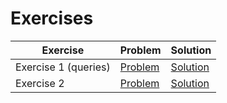 # Exercises

| Exercise | Problem | Solution |
| --- | --- | --- |
| Exercise 1 (queries) | [Problem](https://codesandbox.io/p/sandbox/github/bitovi/trainings/tree/main/practical-unit-testing-with-rtl/Exercise1/problem?file=src/App.test.tsx) | [Solution](https://codesandbox.io/p/sandbox/github/bitovi/trainings/tree/main/practical-unit-testing-with-rtl/Exercise1/solution?file=src/App.test.tsx) |
| Exercise 2 | [Problem](https://codesandbox.io/p/sandbox/github/bitovi/trainings/tree/main/practical-unit-testing-with-rtl/Exercise2/problem?file=README.md) | [Solution](https://codesandbox.io/p/sandbox/github/bitovi/trainings/tree/main/practical-unit-testing-with-rtl/Exercise2/solution?file=README.md) |
